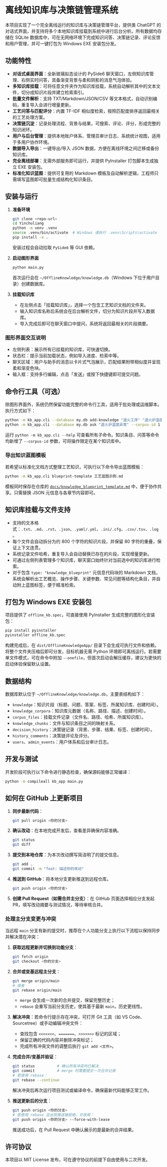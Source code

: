 # 离线知识库与决策链管理系统

本项目实现了一个完全离线运行的知识库与决策链管理平台，提供类 ChatGPT 的对话式界面，并支持将多个本地知识库挂载到系统中进行后台分析。所有数据均存储在 SQLite 数据库中，可在无网络环境下完成知识问答、决策链记录、评论反馈和用户管理，并可一键打包为 Windows EXE 安装包分发。

## 功能特性

- **对话式桌面界面**：全新玻璃拟态设计的 PySide6 聊天窗口，左侧知识库管理、右侧实时问答，具备渐变背景与柔和阴影的消息气泡体验。
- **多知识库挂载**：可将任意文件夹作为知识库挂载，系统自动解析其中的文本文件，切分成知识片段并建立检索索引。
- **批量文件解析**：支持 TXT/Markdown/JSON/CSV 等文本格式，自动识别编码，重复导入会进行增量更新。
- **工艺问答与匹配评分**：内置 TF-IDF 相似度检索，按照匹配度排序返回最相关的工艺处理方案。
- **决策链沉淀**：记录处理流程、背景与结果，可搜索、评论、评分，形成完整的知识闭环。
- **用户与后台管理**：提供本地账户体系、管理员审计日志、系统统计视图，适用于多用户协作环境。
- **数据导入导出**：一键导出/导入 JSON 数据，方便在离线环境之间迁移或备份知识库。
- **完全离线部署**：无需外部服务即可运行，并提供 PyInstaller 打包脚本生成独立 EXE 安装包。
- **标准化知识蓝图**：提供可复用的 Markdown 模板及自动解析逻辑，工程师只需填写蓝图即可批量生成结构化知识条目。

## 安装与运行

1. **准备环境**

   ```bash
   git clone <repo-url>
   cd Yinchuliang
   python -m venv .venv
   source .venv/bin/activate  # Windows 请执行 .venv\Scripts\activate
   pip install -e .
   ```

   安装过程会自动拉取 `PySide6` 等 GUI 依赖。

2. **启动图形界面**

   ```bash
   python main.py
   ```

   首次运行会在 `~/OfflineKnowledge/knowledge.db`（Windows 下位于用户目录）创建数据库。

3. **挂载知识库**

   - 在左侧点击「挂载知识库」，选择一个包含工艺知识文档的文件夹。
   - 输入知识库名称后系统会在后台解析文件，切分为知识片段并写入数据库。
   - 导入完成后即可在聊天窗口中提问，系统将返回最相关的片段摘要。

### 图形界面交互说明

- 左侧列表：展示所有已挂载的知识库，可快速切换。
- 状态栏：提示当前加载状态，例如导入进度、检索中等。
- 聊天区域：用户与助手的消息以卡片式气泡展示，匹配结果附带相似度并呈现柔和渐变色块。
- 输入框：支持多行编辑，点击「发送」或按下快捷键即可提交问题。

## 命令行工具（可选）

除图形界面外，系统仍然保留功能完整的命令行工具，适用于批处理或运维脚本。执行方式如下：

```bash
python -m kb_app.cli --database my.db add-knowledge "退火工序" "退火炉温度异常如何处理？" "检查温度传感器并重新校准" --tags "退火,温度"
python -m kb_app.cli --database my.db ask "退火炉温度异常" --corpus-id 1
```

运行 `python -m kb_app.cli --help` 可查看所有子命令。知识条目、问答等命令均新增了 `--corpus-id` 参数，可将操作限定在某个知识库中。

### 导出知识蓝图模板

若希望以标准化文档方式整理工艺知识，可执行以下命令导出蓝图模板：

```bash
python -m kb_app.cli blueprint-template 工艺蓝图示例.md
```

模板同时保存在仓库的 [`docs/knowledge_blueprint_template.md`](docs/knowledge_blueprint_template.md) 中，便于协作共享。只需替换 JSON 元信息与各章节内容即可。

## 知识库挂载与文件支持

- 支持的文本格式：`.txt`、`.md`、`.rst`、`.json`、`.yaml/.yml`、`.ini/.cfg`、`.csv/.tsv`、`.log`。
- 每个文件会自动拆分为约 800 个字符的知识片段，并保留 80 字符的重叠，保证上下文连贯。
- 系统记录文件哈希，重复导入会自动替换已存在的片段，实现增量更新。
- 可通过左侧列表管理多个知识库，聊天窗口始终针对当前选中的知识库进行检索。
- 对于包含 `type: "knowledge_blueprint"` 元信息代码块的 Markdown 文档，系统会解析出工艺概览、操作步骤、关键参数、常见问题等结构化条目，并自动附上蓝图标签，便于精准检索。

## 打包为 Windows EXE 安装包

项目提供了 `offline_kb.spec`，可直接使用 PyInstaller 生成完整的图形化安装包：

```bash
pip install pyinstaller
pyinstaller offline_kb.spec
```

构建完成后，在 `dist/OfflineKnowledgeApp/` 目录下会生成可执行文件和依赖。将整个文件夹压缩后即可分发，目标机器无需 Python 环境即可离线运行。若需要单文件模式，可在命令中附加 `--onefile`，但首次启动会解压缓存，建议为更快的启动体验保留默认设置。

## 数据结构

数据库默认位于 `~/OfflineKnowledge/knowledge.db`，主要表结构如下：

- `knowledge`：知识片段（标题、问题、答案、标签、所属知识库、创建时间）。
- `knowledge_corpora`：知识库元数据（名称、路径、描述、创建时间）。
- `corpus_files`：挂载文件记录（文件名、路径、哈希、所属知识库）。
- `knowledge_chunks`：文件与知识条目之间的映射关系。
- `decision_history`：决策链记录（背景、步骤、结果、标签、创建时间）。
- `history_comments`：决策链评论及评分。
- `users`、`admin_events`：用户体系和后台审计日志。

## 开发与测试

开发阶段可执行以下命令进行静态检查，确保源码能够正常编译：

```bash
python -m compileall kb_app main.py
```

## 如何在 GitHub 上更新项目

1. **同步最新代码**：

   ```bash
   git pull origin <你的分支>
   ```

2. **确认改动**：在本地完成开发后，查看差异确保内容准确。

   ```bash
   git status
   git diff
   ```

3. **提交到本地仓库**：为本次改动撰写简洁明了的提交信息。

   ```bash
   git add .
   git commit -m "feat: 描述你的改动"
   ```

4. **推送到 GitHub**：将本地分支更新推送到远程仓库。

   ```bash
   git push origin <你的分支>
   ```

5. **创建 Pull Request（如需合并主分支）**：在 GitHub 页面选择相应分支发起 PR，填写改动摘要与测试情况，等待审核合并。

### 处理主分支变更与冲突

当远程 `main` 分支有新的提交时，推荐在个人功能分支上执行以下流程以保持同步并解决潜在冲突：

1. **获取远程更新并切换到功能分支**：

   ```bash
   git fetch origin
   git checkout <你的分支>
   ```

2. **合并或变基远程主分支**：

   ```bash
   git merge origin/main
   # 或者
   git rebase origin/main
   ```

   - `merge` 会生成一次新的合并提交，保留完整历史；
   - `rebase` 会重写当前分支历史，使其基于最新 `main`，历史更线性。

3. **解决冲突**：若命令行提示存在冲突，可打开 Git 工具（如 VS Code、Sourcetree）或手动编辑冲突文件：

   - 查找包含 `<<<<<<<`、`=======`、`>>>>>>>` 标记的区域；
   - 保留正确的代码内容并删除冲突标记；
   - 完成所有冲突文件的调整后执行 `git add <文件>`。

4. **完成合并/变基并验证**：

   ```bash
   git status          # 确认所有冲突均已解决
   git commit          # merge 时需要提交一次合并记录
   # 若使用 rebase：
   git rebase --continue
   ```

   解决冲突后再次运行项目测试或编译命令，确保最新代码能够正常工作。

5. **推送更新后的分支**：

   ```bash
   git push origin <你的分支>
   # 若使用 rebase 且出现推送被拒绝，可改用：
   git push origin <你的分支> --force-with-lease
   ```

   推送成功后，在 Pull Request 中确认展示的是最新的合并结果。

## 许可协议

本项目以 MIT License 发布，可在遵守协议的前提下自由使用与二次开发。
